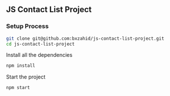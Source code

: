 ## JS Contact List Project

### Setup Process

```bash
git clone git@github.com:bxzahid/js-contact-list-project.git
cd js-contact-list-project
```

Install all the dependencies

```bash
npm install
```

Start the project

```bash
npm start
```